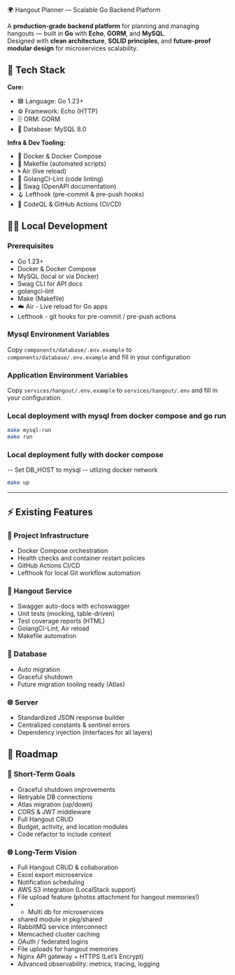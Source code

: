 🌍 Hangout Planner — Scalable Go Backend Platform

A **production-grade backend platform** for planning and managing hangouts — built in **Go** with **Echo**, **GORM**, and **MySQL**.  
Designed with **clean architecture**, **SOLID principles**, and **future-proof modular design** for microservices scalability.

## 🚀 Tech Stack

**Core:**

- 🟦 Language: Go 1.23+
- ⚙️ Framework: Echo (HTTP)
- 🗄️ ORM: GORM
- 💾 Database: MySQL 8.0

**Infra & Dev Tooling:**

- 🐳 Docker & Docker Compose
- 🧰 Makefile (automated scripts)
- 🌀 Air (live reload)
- 🧹 GolangCI-Lint (code linting)
- 🧾 Swag (OpenAPI documentation)
- 🪝 Lefthook (pre-commit & pre-push hooks)
- 🧪 CodeQL & GitHub Actions (CI/CD)

## 🏃‍♂️ Local Development

### Prerequisites

- Go 1.23+
- Docker & Docker Compose
- MySQL (local or via Docker)
- Swag CLI for API docs
- golangci-lint
- Make (Makefile)
- ☁️ Air - Live reload for Go apps
- Lefthook - git hooks for pre-commit / pre-push actions

### Mysql Environment Variables

Copy `components/database/.env.example` to `components/database/.env.example` and fill in your configuration

### Application Environment Variables

Copy `services/hangout/.env.example` to `services/hangout/.env` and fill in your configuration.

### Local deployment with mysql from docker compose and go run

```sh
make mysql-run
make run
```

### Local deployment fully with docker compose

-- Set DB_HOST to mysql -- utlizing docker network

```sh
make up
```

---

## ⚡ Existing Features

### 🔧 Project Infrastructure

- Docker Compose orchestration
- Health checks and container restart policies
- GitHub Actions CI/CD
- Lefthook for local Git workflow automation

### 💬 Hangout Service

- Swagger auto-docs with echoswagger
- Unit tests (mocking, table-driven)
- Test coverage reports (HTML)
- GolangCI-Lint, Air reload
- Makefile automation

### 💾 Database

- Auto migration
- Graceful shutdown
- Future migration tooling ready (Atlas)

### 🌐 Server

- Standardized JSON response builder
- Centralized constants & sentinel errors
- Dependency injection (interfaces for all layers)

## 🧭 Roadmap

### 🧩 Short-Term Goals

- Graceful shutdown improvements
- Retryable DB connections
- Atlas migration (up/down)
- CORS & JWT middleware
- Full Hangout CRUD
- Budget, activity, and location modules
- Code refactor to include context

### 🌐 Long-Term Vision

- Full Hangout CRUD & collaboration
- Excel export microservice
- Notification scheduling
- AWS S3 integration (LocalStack support)
- File upload feature (photos attachment for hangout memories!)
- - Multi db for microservices
- shared module in pkg/shared
- RabbitMQ service interconnect
- Memcached cluster caching
- OAuth / federated logins
- File uploads for hangout memories
- Nginx API gateway + HTTPS (Let’s Encrypt)
- Advanced observability: metrics, tracing, logging
